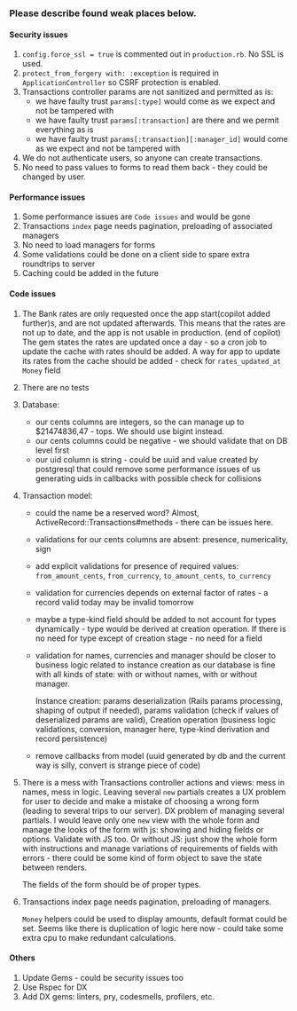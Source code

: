 ### Please describe found weak places below.

#### Security issues

1. `config.force_ssl = true` is commented out in `production.rb`. No SSL is used.
2. `protect_from_forgery with: :exception` is required in `ApplicationController` so CSRF protection is enabled.
3. Transactions controller params are not sanitized and permitted as is:
   - we have faulty trust `params[:type]` would come as we expect and not be tampered with
   - we have faulty trust `params[:transaction]` are there and we permit everything as is
   - we have faulty trust `params[:transaction][:manager_id]` would come as we expect and not be tampered with
4. We do not authenticate users, so anyone can create transactions.
5. No need to pass values to forms to read them back - they could be changed by user.
#### Performance issues

1. Some performance issues are `Code issues` and would be gone
2. Transactions `index` page needs pagination, preloading of associated managers
3. No need to load managers for forms
4. Some validations could be done on a client side to spare extra roundtrips to server
5. Caching could be added in the future 
#### Code issues

1. The Bank rates are only requested once the app start(copilot added further)s,
   and are not updated afterwards. This means that the rates are not up to date,
   and the app is not usable in production.
   (end of copilot) The gem states the rates are updated once a day - so a cron job to update the cache with rates should be added.
    A way for app to update its rates from the cache should be added - check for `rates_updated_at` `Money` field
2. There are no tests
3. Database:
   - our cents columns are integers, so the can manage up to $21474836,47 - tops. We should use bigint instead.
   - our cents columns could be negative - we should validate that on DB level first
   - our uid column is string - could be uuid and value created by postgresql that could remove some performance issues of us generating 
     uids in callbacks with possible check for collisions
4. Transaction model:
   - could the name be a reserved word? Almost, ActiveRecord::Transactions#methods - there can be issues here.
   - validations for our cents columns are absent: presence, numericality, sign
   - add explicit validations for presence of required values: `from_amount_cents`, `from_currency`, `to_amount_cents`, `to_currency`
   - validation for currencies depends on external factor of rates - a record valid today may be invalid tomorrow
   - maybe a type-kind field should be added to not account for types dynamically - type would be derived at creation operation.
     If there is no need for type except of creation stage - no need for a field
   - validation for names, currencies and manager should be closer to business logic related to instance creation
     as our database is fine with all kinds of state: with or without names, with or without manager.
   
     Instance creation: params deserialization (Rails params processing, shaping of output if needed), 
     params validation (check if values of deserialized params are valid), 
     Creation operation (business logic validations, conversion, manager here, type-kind derivation and record persistence)
   - remove callbacks from model (uuid generated by db and the current way is silly, 
     convert is strange piece of code)
5. There is a mess with Transactions controller actions and views: mess in names, mess in logic.
   Leaving several `new` partials creates a UX problem for user to decide and make a mistake of choosing a wrong form (leading to several trips to our server).
   DX problem of managing several partials.
    I would leave only one `new` view with the whole form and manage the looks of the form with js: 
    showing and hiding fields or options. Validate with JS too. 
    Or without JS: just show the whole form with instructions and 
    manage variations of requirements of fields with errors - there could be some kind of form object to save the state between renders.

    The fields of the form should be of proper types.
7. Transactions index page needs pagination, preloading of managers.

    `Money` helpers could be used to display amounts, default format could be set. Seems like there is duplication of logic here now -
    could take some extra cpu to make redundant calculations.
#### Others

1. Update Gems - could be security issues too
2. Use Rspec for DX
3. Add DX gems: linters, pry, codesmells, profilers, etc.

